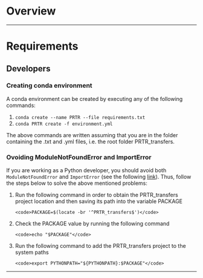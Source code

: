 # Overview

<hr/>

# Requirements

## Developers

### Creating conda environment

A conda environment can be created by executing any of the following commands:

<ol>
  <li>
     <code>conda create --name PRTR --file requirements.txt</code>
  </li>
  <li>
    <code>conda PRTR create -f environment.yml</code>
  </li>
</ol>

The above commands are written assuming that you are in the folder containing the .txt and .yml files, i.e. the root folder PRTR_transfers. 

### Ovoiding ModuleNotFoundError and ImportError

If you are working as a Python developer, you should avoid both ```ModuleNotFoundError``` and ```ImportError``` (see the following [link](https://towardsdatascience.com/how-to-fix-modulenotfounderror-and-importerror-248ce5b69b1c)). Thus, follow the steps below to solve the above mentioned problems:

<ol>
  <li>
    Run the following command in order to obtain the PRTR_transfers project location and then saving its path into the variable PACKAGE
    
    <code>PACKAGE=$(locate -br '^PRTR_transfers$')</code>
  </li>
  <li>
    Check the PACKAGE value by running the following command
    
    <code>echo "$PACKAGE"</code>
   </li>
   <li>
    Run the following command to add the PRTR_transfers project to the system paths
     
    <code>export PYTHONPATH="${PYTHONPATH}:$PACKAGE"</code>
   </li>
</ol>

<hr/>
